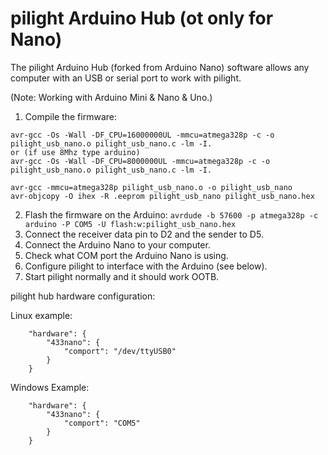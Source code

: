 # pilight Arduino Hub (ot only for Nano)

The pilight Arduino Hub (forked from Arduino Nano) software allows any computer with an USB or serial port to work with pilight.

(Note: Working with Arduino Mini & Nano & Uno.)

1. Compile the firmware:
```
avr-gcc -Os -Wall -DF_CPU=16000000UL -mmcu=atmega328p -c -o pilight_usb_nano.o pilight_usb_nano.c -lm -I.
or (if use 8Mhz type arduino)
avr-gcc -Os -Wall -DF_CPU=8000000UL -mmcu=atmega328p -c -o pilight_usb_nano.o pilight_usb_nano.c -lm -I.

avr-gcc -mmcu=atmega328p pilight_usb_nano.o -o pilight_usb_nano
avr-objcopy -O ihex -R .eeprom pilight_usb_nano pilight_usb_nano.hex
```
2. Flash the firmware on the Arduino:
`avrdude -b 57600 -p atmega328p -c arduino -P COM5 -U flash:w:pilight_usb_nano.hex`
3. Connect the receiver data pin to D2 and the sender to D5.
4. Connect the Arduino Nano to your computer.
5. Check what COM port the Arduino Nano is using.
6. Configure pilight to interface with the Arduino (see below).
7. Start pilight normally and it should work OOTB.

pilight hub hardware configuration:

Linux example:
```
	"hardware": {
		"433nano": {
			"comport": "/dev/ttyUSB0"
		}
	}
```
Windows Example:
```
	"hardware": {
		"433nano": {
			"comport": "COM5"
		}
	}
```
